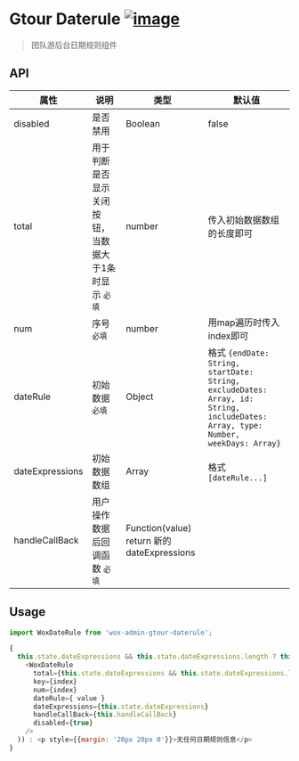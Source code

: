# Gtour Daterule [![image](https://img.shields.io/npm/v/wox-admin-gtour-daterule.svg)](https://www.npmjs.com/package/wox-admin-gtour-daterule)

> 团队游后台日期规则组件

## API

| 属性 | 说明 | 类型 | 默认值 |
| ---- | ---- | ---- | ---- |
| disabled | 是否禁用 | Boolean | false |
| total | 用于判断是否显示关闭按钮，当数据大于1条时显示 `必填` | number | 传入初始数据数组的长度即可 |
| num | 序号 `必填` | number | 用map遍历时传入index即可 |
| dateRule | 初始数据 `必填` | Object | 格式 `{endDate: String, startDate: String, excludeDates: Array, id: String, includeDates: Array, type: Number, weekDays: Array}` |
| dateExpressions | 初始数据数组 | Array | 格式 `[dateRule...]` |
| handleCallBack | 用户操作数据后回调函数 `必填` | Function(value) return 新的dateExpressions | |

## Usage

```javascript
import WoxDateRule from 'wox-admin-gtour-daterule';

{
  this.state.dateExpressions && this.state.dateExpressions.length ? this.state.dateExpressions.map((value, index) => (
    <WoxDateRule
      total={this.state.dateExpressions && this.state.dateExpressions.length}
      key={index}
      num={index}
      dateRule={ value }
      dateExpressions={this.state.dateExpressions}
      handleCallBack={this.handleCallBack}
      disabled={true}
    />
  )) : <p style={{margin: '20px 20px 0'}}>无任何日期规则信息</p>
}
```
